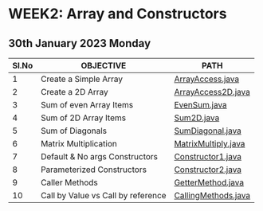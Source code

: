 # WEEK2: Array and Constructors

## 30th January 2023 Monday

| Sl.No | OBJECTIVE                          | PATH                                         |
| ----- | ---------------------------------- | -------------------------------------------- |
| 1     | Create a Simple Array              | [ArrayAccess.java](./ArrayAccess.java)       |
| 2     | Create a 2D Array                  | [ArrayAccess2D.java](./ArrayAccess2D.java)   |
| 3     | Sum of even Array Items            | [EvenSum.java](./EvenSum.java)               |
| 4     | Sum of 2D Array Items              | [Sum2D.java](./Sum2D.java)                   |
| 5     | Sum of Diagonals                   | [SumDiagonal.java](./SumDiagonal.java)       |
| 6     | Matrix Multiplication              | [MatrixMultiply.java](./MatrixMultiply.java) |
| 7     | Default & No args Constructors     | [Constructor1.java](./Constructor1.java)     |
| 8     | Parameterized Constructors         | [Constructor2.java](./Constructor2.java)     |
| 9     | Caller Methods                     | [GetterMethod.java](./GetterMethod.java)     |
| 10    | Call by Value vs Call by reference | [CallingMethods.java](./CallingMethods.java) |
